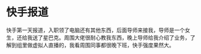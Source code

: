 # 快手报道

快手第一天报道，入职领了电脑还有其他东西，后面导师来接我，导师是一个女生，还给我送了星巴克。周围大佬很耐心教我东西，晚上导师给我介绍了业务，了解到组里做虚拟人直播的，我看周围同事都很晚下班，快手强度果然大。